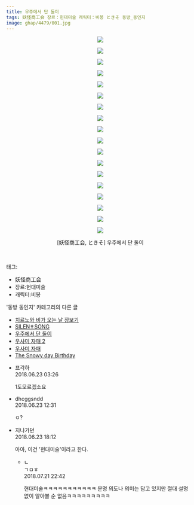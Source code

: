 ```yaml
---
title: 우주에서 단 둘이
tags: 妖怪商工会 장르：헌대미술 캐릭터：비봉 ときそ 동방_동인지
image: ghap/4479/001.jpg
---
```

<div class="article">
<p style="text-align: center; clear: none; float: none;"><img src="{{ site.nasurl }}/ghap/4479/001.jpg"/></p>
<p style="text-align: center; clear: none; float: none;"><img src="{{ site.nasurl }}/ghap/4479/002.jpg"/></p>
<p style="text-align: center; clear: none; float: none;"><img src="{{ site.nasurl }}/ghap/4479/003.jpg"/></p>
<p style="text-align: center; clear: none; float: none;"><img src="{{ site.nasurl }}/ghap/4479/004.jpg"/></p>
<p style="text-align: center; clear: none; float: none;"><img src="{{ site.nasurl }}/ghap/4479/005.jpg"/></p>
<p style="text-align: center; clear: none; float: none;"><img src="{{ site.nasurl }}/ghap/4479/006.jpg"/></p>
<p style="text-align: center; clear: none; float: none;"><img src="{{ site.nasurl }}/ghap/4479/007.jpg"/></p>
<p style="text-align: center; clear: none; float: none;"><img src="{{ site.nasurl }}/ghap/4479/008.jpg"/></p>
<p style="text-align: center; clear: none; float: none;"><img src="{{ site.nasurl }}/ghap/4479/009.jpg"/></p>
<p style="text-align: center; clear: none; float: none;"><img src="{{ site.nasurl }}/ghap/4479/010.jpg"/></p>
<p style="text-align: center; clear: none; float: none;"><img src="{{ site.nasurl }}/ghap/4479/011.jpg"/></p>
<p style="text-align: center; clear: none; float: none;"><img src="{{ site.nasurl }}/ghap/4479/012.jpg"/></p>
<p style="text-align: center; clear: none; float: none;"><img src="{{ site.nasurl }}/ghap/4479/013.jpg"/></p>
<p style="text-align: center; clear: none; float: none;"><img src="{{ site.nasurl }}/ghap/4479/014.jpg"/></p>
<p style="text-align: center; clear: none; float: none;"><img src="{{ site.nasurl }}/ghap/4479/015.jpg"/></p>
<p style="text-align: center; clear: none; float: none;"><img src="{{ site.nasurl }}/ghap/4479/016.jpg"/></p>
<p style="text-align: center; clear: none; float: none;"><img src="{{ site.nasurl }}/ghap/4479/017.jpg"/></p>
<p style="text-align: center; clear: none; float: none;"><img src="{{ site.nasurl }}/ghap/4479/018.jpg"/></p>
<p style="text-align: center; clear: none; float: none;">[妖怪商工会, ときそ] 우주에서 단 둘이</p>
<p><br/></p>
</div><div class="tagTrail">
<p>태그: </p>
<ul>
<li>妖怪商工会</li>
<li>장르:헌대미술</li>
<li>캐릭터:비봉</li>
</ul>
</div><div class="another">
<p>'동방 동인지' 카테고리의 다른 글</p>
<ul>
<li><a href="/2018-06-27-ghap_4481">치르노와 비가 오는 날 장보기</a></li>
<li><a href="/2018-06-23-ghap_4480">SILEN✝SONG</a></li>
<li><a href="/2018-06-22-ghap_4479">우주에서 단 둘이</a></li>
<li><a href="/2018-06-22-ghap_4478">우사미 자매 2</a></li>
<li><a href="/2018-06-22-ghap_4477">우사미 자매</a></li>
<li><a href="/2018-06-17-ghap_4471">The Snowy day Birthday</a></li>
</ul>
</div><div class="cb_module cb_fluid">
<div class="cb_wrt cb_profile">
<div class="comment">
<ul>
<li class="cb_thumb_off" id="comment15275543">
<div class="cb_comment_area">
<div class="cb_info_area">
<div class="cb_section">
<span class="cb_nick_name">프각하</span>
</div>
<div class="cb_section">
<span class="cb_date">2018.06.23 03:26 </span>
</div>
</div>
<div class="cb_dsc_comment">
<p class="cb_dsc">
											1도모르겠소요
										</p>
</div>
</div></li>
<li class="cb_thumb_off" id="comment15275658">
<div class="cb_comment_area">
<div class="cb_info_area">
<div class="cb_section">
<span class="cb_nick_name">dhcggsndd</span>
</div>
<div class="cb_section">
<span class="cb_date">2018.06.23 12:31 </span>
</div>
</div>
<div class="cb_dsc_comment">
<p class="cb_dsc">
											ㅇ?
										</p>
</div>
</div></li>
<li class="cb_thumb_off" id="comment15275777">
<div class="cb_comment_area">
<div class="cb_info_area">
<div class="cb_section">
<span class="cb_nick_name">지나가던</span>
</div>
<div class="cb_section">
<span class="cb_date">2018.06.23 18:12 </span>
</div>
</div>
<div class="cb_dsc_comment">
<p class="cb_dsc">
											아아, 이건 '현대미술'이라고 한다.
										</p>
</div>
<ul>
<li class="cb_thumb_off" id="comment15291394">
<span class="cb_bu_subnode">ㄴ</span>
<div class="cb_comment_area">
<div class="cb_info_area">
<div class="cb_section">
<span class="cb_nick_name">ㄱㅁㅎ</span>
</div>
<div class="cb_section">
<span class="cb_date">2018.07.21 22:42 </span>
</div>
</div>
<div class="cb_dsc_comment">
<p class="cb_dsc">
																현대미술ㅋㅋㅋㅋㅋㅋㅋㅋㅋㅋㅋ 분명 의도나 의미는 담고 있지만 절대 설명 없이 알아볼 순 없음ㅋㅋㅋㅋㅋㅋㅋㅋㅋ
															</p>
</div>
</div>
</li>
</ul>
</div></li>
</ul>
</div>
</div><!-- commentList close -->
</div>
